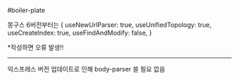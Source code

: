 #boiler-plate

몽구스 6버전부터는
{
useNewUrlParser: true,
useUnifiedTopology: true,
useCreateIndex: true,
useFindAndModify: false,
}

\*작성하면 오류 발생!!

---

익스프레스 버전 업데이트로 인해
body-parser 쓸 필요 없음
